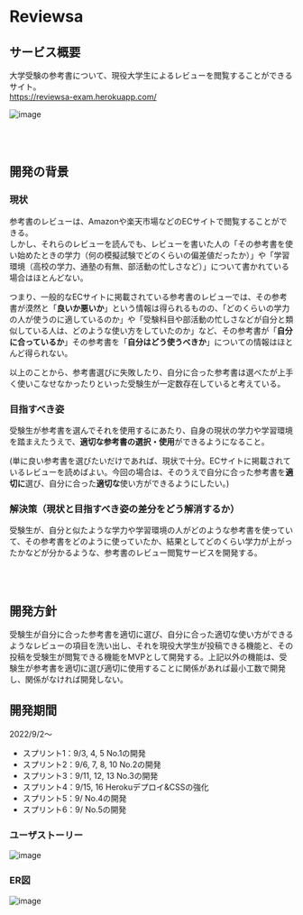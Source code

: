 # Reviewsa
## サービス概要
大学受験の参考書について、現役大学生によるレビューを閲覧することができるサイト。<br>
https://reviewsa-exam.herokuapp.com/

![image](https://user-images.githubusercontent.com/70557787/190352385-d6f72f53-313d-4662-aae2-17113932221a.png)

<br><br>

## 開発の背景
### 現状
参考書のレビューは、Amazonや楽天市場などのECサイトで閲覧することができる。<br>
しかし、それらのレビューを読んでも、レビューを書いた人の「その参考書を使い始めたときの学力（何の模擬試験でどのくらいの偏差値だったか）」や「学習環境（高校の学力、通塾の有無、部活動の忙しさなど）」について書かれている場合はほとんどない。

つまり、一般的なECサイトに掲載されている参考書のレビューでは、その参考書が漠然と「**良いか悪いか**」という情報は得られるものの、「どのくらいの学力の人が使うのに適しているのか」や「受験科目や部活動の忙しさなどが自分と類似している人は、どのような使い方をしていたのか」など、その参考書が「**自分に合っているか**」その参考書を「**自分はどう使うべきか**」についての情報はほとんど得られない。

以上のことから、参考書選びに失敗したり、自分に合った参考書は選べたが上手く使いこなせなかったりといった受験生が一定数存在していると考えている。

### 目指すべき姿
受験生が参考書を選んでそれを使用するにあたり、自身の現状の学力や学習環境を踏まえたうえで、**適切な参考書の選択・使用**ができるようになること。

(単に良い参考書を選びたいだけであれば、現状で十分。ECサイトに掲載されているレビューを読めばよい。今回の場合は、そのうえで自分に合った参考書を**適切に**選び、自分に合った**適切な**使い方ができるようにしたい。)

### 解決策（現状と目指すべき姿の差分をどう解消するか）

受験生が、自分と似たような学力や学習環境の人がどのような参考書を使っていて、その参考書をどのように使っていたか、結果としてどのくらい学力が上がったかなどが分かるような、参考書のレビュー閲覧サービスを開発する。

<br><br>

## 開発方針
受験生が自分に合った参考書を適切に選び、自分に合った適切な使い方ができるようなレビューの項目を洗い出し、それを現役大学生が投稿できる機能と、その投稿を受験生が閲覧できる機能をMVPとして開発する。上記以外の機能は、受験生が参考書を適切に選び適切に使用することに関係があれば最小工数で開発し、関係がなければ開発しない。

## 開発期間

2022/9/2～

- スプリント1：9/3, 4, 5
No.1の開発
- スプリント2：9/6, 7, 8, 10
No.2の開発
- スプリント3：9/11, 12, 13
No.3の開発
- スプリント4：9/15, 16
Herokuデプロイ&CSSの強化
- スプリント5：9/
No.4の開発
- スプリント6：9/
No.5の開発

### ユーザストーリー

![image](https://user-images.githubusercontent.com/70557787/190355968-bb5969de-52e2-40fa-ae65-ad509abacb64.png)

### ER図

![image](https://user-images.githubusercontent.com/70557787/190356412-b501b870-a002-44b5-9132-37e455beee34.png)
